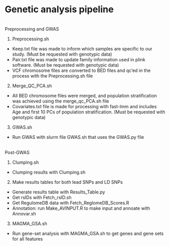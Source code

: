 # Genetic analysis pipeline
\
Preprocessing and GWAS
1. Preprocessing.sh
- Keep.txt file was made to inform which samples are specific to our study. (Must be requested with genotypic data)
- Pair.txt file was made to update family information used in plink software. (Must be requested with genotypic data)  
- VCF chromosome files are converted to BED files and qc’ed in the process with the Preprocessing.sh file
  
2. Merge_QC_PCA.sh
- All BED chromosome files were merged, and population stratification was achieved using the merge_qc_PCA.sh file
- Covariates.txt file is made for processing with fast-lmm and includes Age and first 10 PCs of population stratification. (Must be requested with genotypic data)

3. GWAS.sh
- Run GWAS with slurm file GWAS.sh that uses the GWAS.py file

\
Post-GWAS
1. Clumping.sh
- Clumping results with Clumping.sh

2. Make results tables for both lead SNPs and LD SNPs
- Generate results table with Results_Table.py
- Get rsIDs with Fetch_rsID.sh
- Get RegulomeDB data with Fetch_ReglomeDB_Scores.R
- Annotation: run Make_AVINPUT.R to make input and annoate with Annovar.sh

3. MAGMA_GSA.sh
- Run gene-set analysis with MAGMA_GSA.sh to get genes and gene sets for all features
